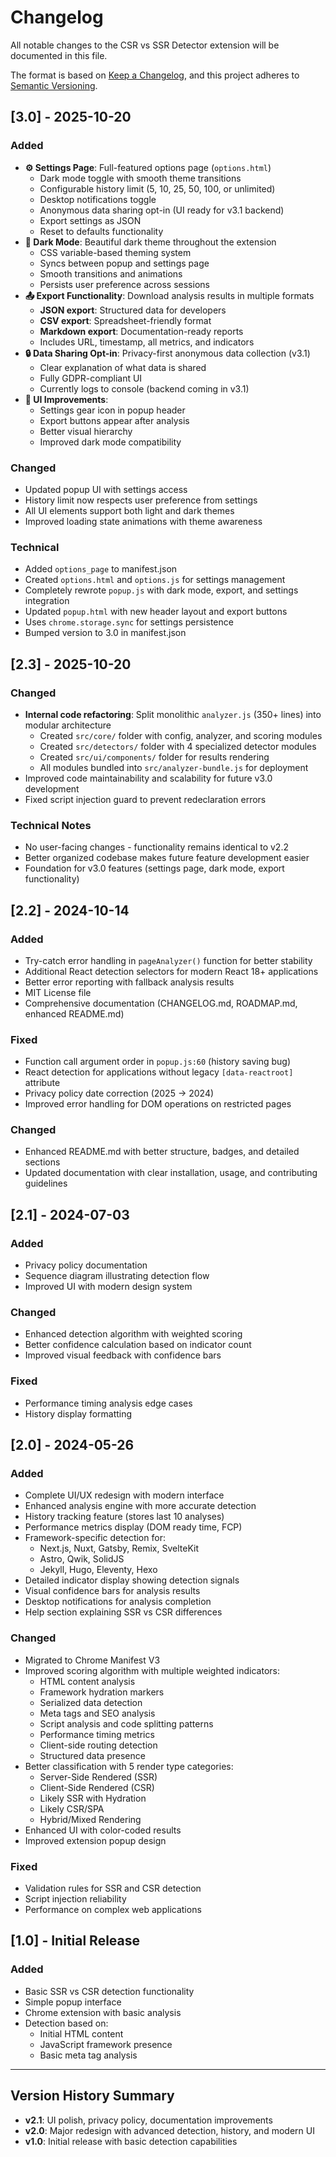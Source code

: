 # Changelog

All notable changes to the CSR vs SSR Detector extension will be documented in this file.

The format is based on [Keep a Changelog](https://keepachangelog.com/en/1.0.0/),
and this project adheres to [Semantic Versioning](https://semver.org/spec/v2.0.0.html).

## [3.0] - 2025-10-20

### Added
- **⚙️ Settings Page**: Full-featured options page (`options.html`)
  - Dark mode toggle with smooth theme transitions
  - Configurable history limit (5, 10, 25, 50, 100, or unlimited)
  - Desktop notifications toggle
  - Anonymous data sharing opt-in (UI ready for v3.1 backend)
  - Export settings as JSON
  - Reset to defaults functionality
- **🌙 Dark Mode**: Beautiful dark theme throughout the extension
  - CSS variable-based theming system
  - Syncs between popup and settings page
  - Smooth transitions and animations
  - Persists user preference across sessions
- **📤 Export Functionality**: Download analysis results in multiple formats
  - **JSON export**: Structured data for developers
  - **CSV export**: Spreadsheet-friendly format
  - **Markdown export**: Documentation-ready reports
  - Includes URL, timestamp, all metrics, and indicators
- **🔒 Data Sharing Opt-in**: Privacy-first anonymous data collection (v3.1)
  - Clear explanation of what data is shared
  - Fully GDPR-compliant UI
  - Currently logs to console (backend coming in v3.1)
- **🎨 UI Improvements**:
  - Settings gear icon in popup header
  - Export buttons appear after analysis
  - Better visual hierarchy
  - Improved dark mode compatibility

### Changed
- Updated popup UI with settings access
- History limit now respects user preference from settings
- All UI elements support both light and dark themes
- Improved loading state animations with theme awareness

### Technical
- Added `options_page` to manifest.json
- Created `options.html` and `options.js` for settings management
- Completely rewrote `popup.js` with dark mode, export, and settings integration
- Updated `popup.html` with new header layout and export buttons
- Uses `chrome.storage.sync` for settings persistence
- Bumped version to 3.0 in manifest.json

## [2.3] - 2025-10-20

### Changed
- **Internal code refactoring**: Split monolithic `analyzer.js` (350+ lines) into modular architecture
  - Created `src/core/` folder with config, analyzer, and scoring modules
  - Created `src/detectors/` folder with 4 specialized detector modules
  - Created `src/ui/components/` folder for results rendering
  - All modules bundled into `src/analyzer-bundle.js` for deployment
- Improved code maintainability and scalability for future v3.0 development
- Fixed script injection guard to prevent redeclaration errors

### Technical Notes
- No user-facing changes - functionality remains identical to v2.2
- Better organized codebase makes future feature development easier
- Foundation for v3.0 features (settings page, dark mode, export functionality)

## [2.2] - 2024-10-14

### Added
- Try-catch error handling in `pageAnalyzer()` function for better stability
- Additional React detection selectors for modern React 18+ applications
- Better error reporting with fallback analysis results
- MIT License file
- Comprehensive documentation (CHANGELOG.md, ROADMAP.md, enhanced README.md)

### Fixed
- Function call argument order in `popup.js:60` (history saving bug)
- React detection for applications without legacy `[data-reactroot]` attribute
- Privacy policy date correction (2025 → 2024)
- Improved error handling for DOM operations on restricted pages

### Changed
- Enhanced README.md with better structure, badges, and detailed sections
- Updated documentation with clear installation, usage, and contributing guidelines

## [2.1] - 2024-07-03

### Added
- Privacy policy documentation
- Sequence diagram illustrating detection flow
- Improved UI with modern design system

### Changed
- Enhanced detection algorithm with weighted scoring
- Better confidence calculation based on indicator count
- Improved visual feedback with confidence bars

### Fixed
- Performance timing analysis edge cases
- History display formatting

## [2.0] - 2024-05-26

### Added
- Complete UI/UX redesign with modern interface
- Enhanced analysis engine with more accurate detection
- History tracking feature (stores last 10 analyses)
- Performance metrics display (DOM ready time, FCP)
- Framework-specific detection for:
  - Next.js, Nuxt, Gatsby, Remix, SvelteKit
  - Astro, Qwik, SolidJS
  - Jekyll, Hugo, Eleventy, Hexo
- Detailed indicator display showing detection signals
- Visual confidence bars for analysis results
- Desktop notifications for analysis completion
- Help section explaining SSR vs CSR differences

### Changed
- Migrated to Chrome Manifest V3
- Improved scoring algorithm with multiple weighted indicators:
  - HTML content analysis
  - Framework hydration markers
  - Serialized data detection
  - Meta tags and SEO analysis
  - Script analysis and code splitting patterns
  - Performance timing metrics
  - Client-side routing detection
  - Structured data presence
- Better classification with 5 render type categories:
  - Server-Side Rendered (SSR)
  - Client-Side Rendered (CSR)
  - Likely SSR with Hydration
  - Likely CSR/SPA
  - Hybrid/Mixed Rendering
- Enhanced UI with color-coded results
- Improved extension popup design

### Fixed
- Validation rules for SSR and CSR detection
- Script injection reliability
- Performance on complex web applications

## [1.0] - Initial Release

### Added
- Basic SSR vs CSR detection functionality
- Simple popup interface
- Chrome extension with basic analysis
- Detection based on:
  - Initial HTML content
  - JavaScript framework presence
  - Basic meta tag analysis

---

## Version History Summary

- **v2.1**: UI polish, privacy policy, documentation improvements
- **v2.0**: Major redesign with advanced detection, history, and modern UI
- **v1.0**: Initial release with basic detection capabilities

